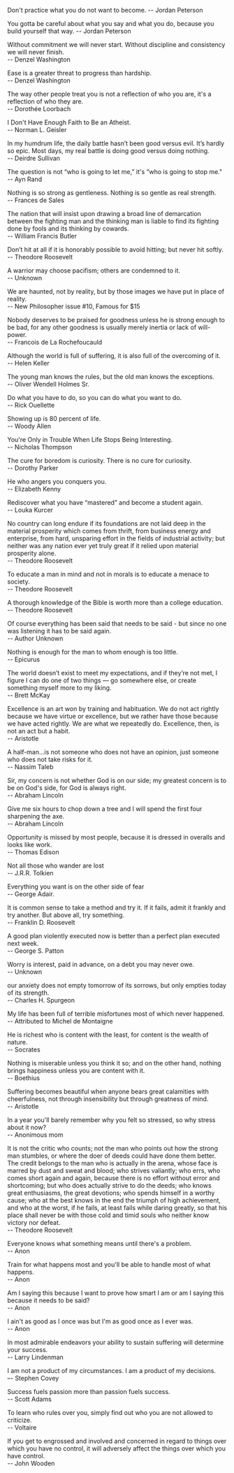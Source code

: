 Don't practice what you do not want to become.
-- Jordan Peterson

You gotta be careful about what you say and what you do, because you build yourself that way.
-- Jordan Peterson

Without commitment we will never start. Without discipline and consistency we will never finish.  
-- Denzel Washington

Ease is a greater threat to progress than hardship.  
-- Denzel Washington

The way other people treat you is not a reflection of who you are, it's a reflection of who they are.  
-- Dorothée Loorbach

I Don't Have Enough Faith to Be an Atheist.  
-- Norman L. Geisler

In my humdrum life, the daily battle hasn’t been good versus evil. It’s hardly so epic. Most days, my real battle is doing good versus doing nothing.  
-- Deirdre Sullivan

The question is not “who is going to let me,” it's “who is going to stop me."  
-- Ayn Rand

Nothing is so strong as gentleness. Nothing is so gentle as real strength.  
-- Frances de Sales

The nation that will insist upon drawing a broad line of demarcation between the fighting man and the thinking man is liable to find its fighting done by fools and its thinking by cowards.  
-- William Francis Butler

Don’t hit at all if it is honorably possible to avoid hitting; but never hit softly.  
-- Theodore Roosevelt

A warrior may choose pacifism; others are condemned to it.  
-- Unknown

We are haunted, not by reality, but by those images we have put in place of reality.  
-- New Philosopher issue #10, Famous for $15

Nobody deserves to be praised for goodness unless he is strong enough to be bad, for any other goodness is usually merely inertia or lack of will-power.  
-- Francois de La Rochefoucauld

Although the world is full of suffering, it is also full of the overcoming of it.  
-- Helen Keller

The young man knows the rules, but the old man knows the exceptions.  
-- Oliver Wendell Holmes Sr.

Do what you have to do, so you can do what you want to do.  
-- Rick Ouellette

Showing up is 80 percent of life.  
-- Woody Allen

You're Only in Trouble When Life Stops Being Interesting.  
-- Nicholas Thompson

The cure for boredom is curiosity. There is no cure for curiosity.  
-- Dorothy Parker

He who angers you conquers you.  
-- Elizabeth Kenny

Rediscover what you have “mastered” and become a student again.  
-- Louka Kurcer

No country can long endure if its foundations are not laid deep in the material prosperity which comes from thrift, from business energy and enterprise, from hard, unsparing effort in the fields of industrial activity; but neither was any nation ever yet truly great if it relied upon material prosperity alone.  
-- Theodore Roosevelt

To educate a man in mind and not in morals is to educate a menace to society.  
-- Theodore Roosevelt

A thorough knowledge of the Bible is worth more than a college education.  
-- Theodore Roosevelt

Of course everything has been said that needs to be said - but since no one was listening it has to be said again.  
-- Author Unknown

Nothing is enough for the man to whom enough is too little.  
-- Epicurus 

The world doesn’t exist to meet my expectations, and if they’re not met, I figure I can do one of two things — go somewhere else, or create something myself more to my liking.  
-- Brett McKay

Excellence is an art won by training and habituation. We do not act rightly because we have virtue or excellence, but we rather have those because we have acted rightly. We are what we repeatedly do. Excellence, then, is not an act but a habit.  
-- Aristotle

A half-man…is not someone who does not have an opinion, just someone who does not take risks for it.  
-- Nassim Taleb

Sir, my concern is not whether God is on our side; my greatest concern is to be on God's side, for God is always right.  
-- Abraham Lincoln

Give me six hours to chop down a tree and I will spend the first four sharpening the axe.  
-- Abraham Lincoln

Opportunity is missed by most people, because it is dressed in overalls and looks like work.   
-- Thomas Edison

Not all those who wander are lost  
-- J.R.R. Tolkien

Everything you want is on the other side of fear  
-- George Adair.

It is common sense to take a method and try it. If it fails, admit it frankly and try another. But above all, try something.  
-- Franklin D. Roosevelt

A good plan violently executed now is better than a perfect plan executed next week.  
-- George S. Patton

Worry is interest, paid in advance, on a debt you may never owe.  
-- Unknown

our anxiety does not empty tomorrow of its sorrows, but only empties today of its strength.  
-- Charles H. Spurgeon

My life has been full of terrible misfortunes most of which never happened.  
-- Attributed to Michel de Montaigne

He is richest who is content with the least, for content is the wealth of nature.  
-- Socrates

Nothing is miserable unless you think it so; and on the other hand, nothing brings happiness unless you are content with it.  
-- Boethius

Suffering becomes beautiful when anyone bears great calamities with cheerfulness, not through insensibility but through greatness of mind.  
-- Aristotle

In a year you'll barely remember why you felt so stressed, so why stress about it now?  
-- Anonimous mom

It is not the critic who counts; not the man who points out how the strong man stumbles, or where the doer of deeds could have done them better. The credit belongs to the man who is actually in the arena, whose face is marred by dust and sweat and blood; who strives valiantly; who errs, who comes short again and again, because there is no effort without error and shortcoming; but who does actually strive to do the deeds; who knows great enthusiasms, the great devotions; who spends himself in a worthy cause; who at the best knows in the end the triumph of high achievement, and who at the worst, if he fails, at least fails while daring greatly, so that his place shall never be with those cold and timid souls who neither know victory nor defeat.  
-- Theodore Roosevelt

Everyone knows what something means until there's a problem.  
-- Anon

Train for what happens most and you'll be able to handle most of what happens.  
-- Anon

Am I saying this because I want to prove how smart I am or am I saying this because it needs to be said?  
-- Anon

I ain't as good as I once was but I'm as good once as I ever was.  
-- Anon

In most admirable endeavors your ability to sustain suffering will determine your success.  
-- Larry Lindenman

I am not a product of my circumstances. I am a product of my decisions.  
–- Stephen Covey

Success fuels passion more than passion fuels success.  
-- Scott Adams

To learn who rules over you, simply find out who you are not allowed to criticize.  
-- Voltaire

If you get to engrossed and involved and concerned in regard to things over which you have no control, it will adversely affect the things over which you have control.  
-- John Wooden
